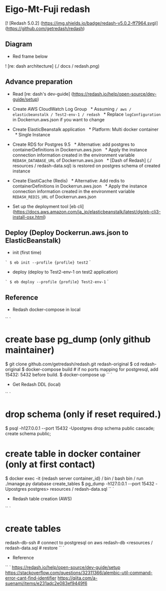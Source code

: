 # Eigo-Mt-Fuji redash

[! [Redash 5.0.2] (https://img.shields.io/badge/redash-v5.0.2-ff7964.svg)] (https://github.com/getredash/redash)

## Diagram
* Red frame below

! [re: dash architecture] (./ docs / redash.png)

## Advance preparation
* Read [re: dash's dev-guide] (https://redash.io/help/open-source/dev-guide/setup)

* Create AWS CloudWatch Log Group
  * Assuming `/ aws / elasticbeanstalk / Test2-env-1 / redash`
  * Replace `logConfiguration` in Dockerrun.aws.json if you want to change
* Create ElasticBeanstalk application
  * Platform: Multi docker container
  * Single Instance
* Create RDS for Postgres 9.5
  * Alternative: add postgres to containerDefinitions in Dockerrun.aws.json
  * Apply the instance connection information created in the environment variable `REDASH_DATABASE_URL` of Dockerrun.aws.json
  * [Dash of Redash] (./ resources / redash-data.sql) is restored on postgres schema of created instance
* Create ElastiCache (Redis)
  * Alternative: Add redis to containerDefinitions in Dockerrun.aws.json
  * Apply the instance connection information created in the environment variable `REDASH_REDIS_URL` of Dockerrun.aws.json

* Set up the deployment tool [eb cli] (https://docs.aws.amazon.com/ja_jp/elasticbeanstalk/latest/dg/eb-cli3-install-osx.html)

## Deploy (Deploy Dockerrun.aws.json to ElasticBeanstalk)

* init (first time)

`` `
$ eb init --profile {profile} test2
`` `

* deploy (deploy to Test2-env-1 on test2 application)

`` `
$ eb deploy --profile {profile} Test2-env-1
`` `

## Reference

* Redash docker-compose in local

`` `
# create base pg_dump (only github maintainer)
$ git clone github.com/getredash/redash.git redash-original
$ cd redash-original
$ docker-compose build # if no ports mapping for postgresql, add 15432: 5432 before build.
$ docker-compose up
`` `

* Get Redash DDL (local)

`` `
# drop schema (only if reset required.)

$ psql -h127.0.0.1 --port 15432 -Upostgres
drop schema public cascade;
create schema public;

# create table in docker container (only at first contact)
$ docker exec -it {redash server container_id} / bin / bash
bin / run ./manage.py database create_tables
$ pg_dump -h127.0.0.1 --port 15432 -Upostgres postgres> resources / redash-data.sql
`` `

* Redash table creation (AWS)

`` `
# create tables
redash-db-ssh # connect to postgresql on aws
redash-db <resources / redash-data.sql # restore
`` `

* Reference

`` `
https://redash.io/help/open-source/dev-guide/setup
https://stackoverflow.com/questions/32311366/alembic-util-command-error-cant-find-identifier
https://qiita.com/a-suenami/items/e231adc2e083ef9449f6
